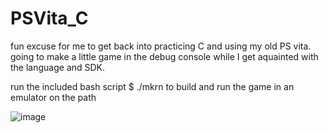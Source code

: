 # PSVita_C

fun excuse for me to get back into practicing C and using my old PS vita. 
going to make a little game in the debug console while I get aquainted with the language and SDK.

run the included bash script $ ./mkrn to build and run the game in an emulator on the path

![image](https://user-images.githubusercontent.com/79169638/224016365-9765f4eb-a00c-484e-8cbb-4afc8418be55.png)
